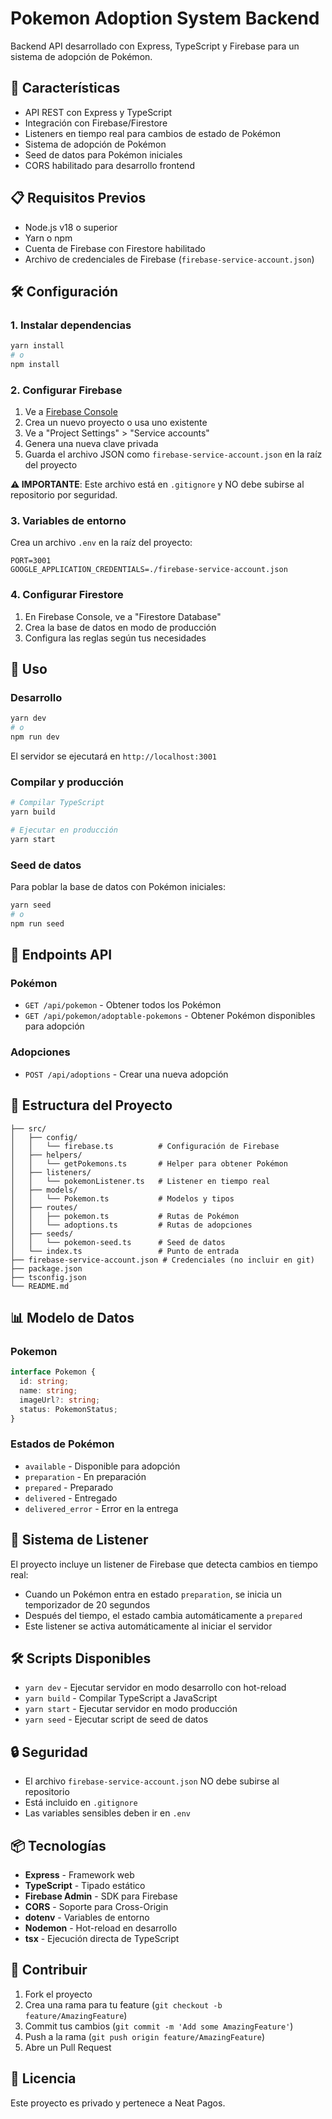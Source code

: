 # Pokemon Adoption System Backend

Backend API desarrollado con Express, TypeScript y Firebase para un sistema de adopción de Pokémon.

## 🚀 Características

- API REST con Express y TypeScript
- Integración con Firebase/Firestore
- Listeners en tiempo real para cambios de estado de Pokémon
- Sistema de adopción de Pokémon
- Seed de datos para Pokémon iniciales
- CORS habilitado para desarrollo frontend

## 📋 Requisitos Previos

- Node.js v18 o superior
- Yarn o npm
- Cuenta de Firebase con Firestore habilitado
- Archivo de credenciales de Firebase (`firebase-service-account.json`)

## 🛠️ Configuración

### 1. Instalar dependencias

```bash
yarn install
# o
npm install
```

### 2. Configurar Firebase

1. Ve a [Firebase Console](https://console.firebase.google.com/)
2. Crea un nuevo proyecto o usa uno existente
3. Ve a "Project Settings" > "Service accounts"
4. Genera una nueva clave privada
5. Guarda el archivo JSON como `firebase-service-account.json` en la raíz del proyecto

**⚠️ IMPORTANTE**: Este archivo está en `.gitignore` y NO debe subirse al repositorio por seguridad.

### 3. Variables de entorno

Crea un archivo `.env` en la raíz del proyecto:

```env
PORT=3001
GOOGLE_APPLICATION_CREDENTIALS=./firebase-service-account.json
```

### 4. Configurar Firestore

1. En Firebase Console, ve a "Firestore Database"
2. Crea la base de datos en modo de producción
3. Configura las reglas según tus necesidades

## 🚦 Uso

### Desarrollo

```bash
yarn dev
# o
npm run dev
```

El servidor se ejecutará en `http://localhost:3001`

### Compilar y producción

```bash
# Compilar TypeScript
yarn build

# Ejecutar en producción
yarn start
```

### Seed de datos

Para poblar la base de datos con Pokémon iniciales:

```bash
yarn seed
# o
npm run seed
```

## 📡 Endpoints API

### Pokémon

- `GET /api/pokemon` - Obtener todos los Pokémon
- `GET /api/pokemon/adoptable-pokemons` - Obtener Pokémon disponibles para adopción

### Adopciones

- `POST /api/adoptions` - Crear una nueva adopción

## 🎯 Estructura del Proyecto

```
├── src/
│   ├── config/
│   │   └── firebase.ts          # Configuración de Firebase
│   ├── helpers/
│   │   └── getPokemons.ts       # Helper para obtener Pokémon
│   ├── listeners/
│   │   └── pokemonListener.ts   # Listener en tiempo real
│   ├── models/
│   │   └── Pokemon.ts           # Modelos y tipos
│   ├── routes/
│   │   ├── pokemon.ts           # Rutas de Pokémon
│   │   └── adoptions.ts         # Rutas de adopciones
│   ├── seeds/
│   │   └── pokemon-seed.ts      # Seed de datos
│   └── index.ts                 # Punto de entrada
├── firebase-service-account.json # Credenciales (no incluir en git)
├── package.json
├── tsconfig.json
└── README.md
```

## 📊 Modelo de Datos

### Pokemon

```typescript
interface Pokemon {
  id: string;
  name: string;
  imageUrl?: string;
  status: PokemonStatus;
}
```

### Estados de Pokémon

- `available` - Disponible para adopción
- `preparation` - En preparación
- `prepared` - Preparado
- `delivered` - Entregado
- `delivered_error` - Error en la entrega

## 🔄 Sistema de Listener

El proyecto incluye un listener de Firebase que detecta cambios en tiempo real:

- Cuando un Pokémon entra en estado `preparation`, se inicia un temporizador de 20 segundos
- Después del tiempo, el estado cambia automáticamente a `prepared`
- Este listener se activa automáticamente al iniciar el servidor

## 🛠️ Scripts Disponibles

- `yarn dev` - Ejecutar servidor en modo desarrollo con hot-reload
- `yarn build` - Compilar TypeScript a JavaScript
- `yarn start` - Ejecutar servidor en modo producción
- `yarn seed` - Ejecutar script de seed de datos

## 🔒 Seguridad

- El archivo `firebase-service-account.json` NO debe subirse al repositorio
- Está incluido en `.gitignore`
- Las variables sensibles deben ir en `.env`

## 📦 Tecnologías

- **Express** - Framework web
- **TypeScript** - Tipado estático
- **Firebase Admin** - SDK para Firebase
- **CORS** - Soporte para Cross-Origin
- **dotenv** - Variables de entorno
- **Nodemon** - Hot-reload en desarrollo
- **tsx** - Ejecución directa de TypeScript

## 🤝 Contribuir

1. Fork el proyecto
2. Crea una rama para tu feature (`git checkout -b feature/AmazingFeature`)
3. Commit tus cambios (`git commit -m 'Add some AmazingFeature'`)
4. Push a la rama (`git push origin feature/AmazingFeature`)
5. Abre un Pull Request

## 📝 Licencia

Este proyecto es privado y pertenece a Neat Pagos.
